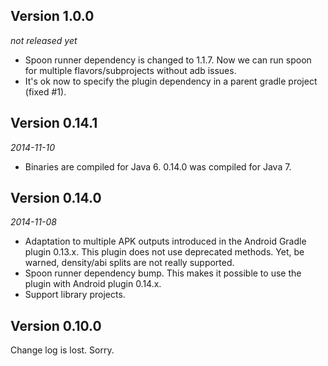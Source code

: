 Version 1.0.0
-------------
*not released yet*

- Spoon runner dependency is changed to 1.1.7. 
  Now we can run spoon for multiple flavors/subprojects without adb issues.
- It's ok now to specify the plugin dependency in a parent gradle project (fixed #1).

Version 0.14.1
--------------
*2014-11-10*

- Binaries are compiled for Java 6. 0.14.0 was compiled for Java 7.

Version 0.14.0
--------------
*2014-11-08*

- Adaptation to multiple APK outputs introduced in the Android Gradle plugin 0.13.x.
This plugin does not use deprecated methods. Yet, be warned, density/abi splits are not really supported.
- Spoon runner dependency bump. This makes it possible to use the plugin with Android plugin 0.14.x.
- Support library projects.


Version 0.10.0
--------------
Change log is lost. Sorry.
